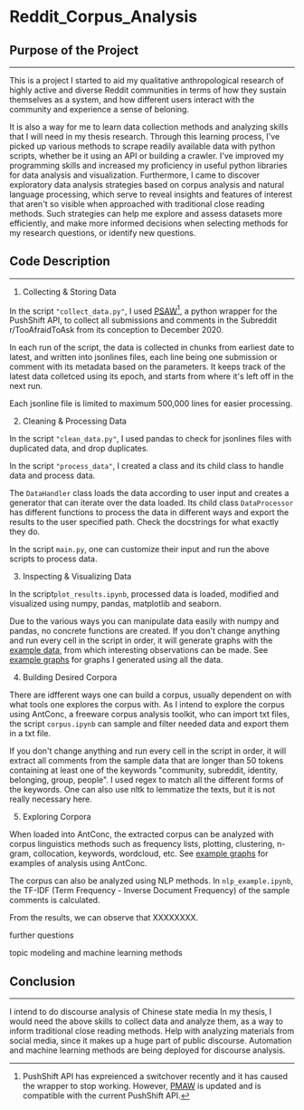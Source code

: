 # Reddit_Corpus_Analysis

## Purpose of the Project
---
This is a project I started to aid my qualitative anthropological research of highly active and diverse Reddit communities in terms of how they sustain themselves as a system, and how different users interact with the community and experience a sense of beloning.

It is also a way for me to learn data collection methods and analyzing skills that I will need in my thesis research. Through this learning process, I've picked up various methods to scrape readily available data with python scripts, whether be it using an API or building a crawler. I've improved my programming skills and increased my proficiency in useful python libraries for data analysis and visualization. Furthermore, I came to discover exploratory data analysis strategies based on corpus analysis and natural language processing, which serve to reveal insights and features of interest that aren't so visible when approached with traditional close reading methods. Such strategies can help me explore and assess datasets more efficiently, and make more informed decisions when selecting methods for my research questions, or identify new questions.

## Code Description
---
1. Collecting & Storing Data

In the script `"collect_data.py"`, I used [PSAW](https://github.com/dmarx/psaw)[^1], a python wrapper for the PushShift API, to collect all submissions and comments in the Subreddit r/TooAfraidToAsk from its conception to December 2020.

In each run of the script, the data is collected in chunks from earliest date to latest, and written into jsonlines files, each line being one submission or comment with its metadata based on the parameters. It keeps track of the latest data colletced using its epoch, and starts from where it's left off in the next run.

Each jsonline file is limited to maximum 500,000 lines for easier processing.

2. Cleaning & Processing Data

In the script `"clean_data.py"`, I used pandas to check for jsonlines files with duplicated data, and drop duplicates.

In the script `"process_data"`, I created a class and its child class to handle data and process data.

The `DataHandler` class loads the data according to user input and creates a generator that can iterate over the data loaded. Its child class `DataProcessor` has different functions to process the data in different ways and export the results to the user specified path. Check the docstrings for what exactly they do.

In the script `main.py`, one can customize their input and run the above scripts to process data.

3. Inspecting & Visualizing Data

In the script`plot_results.ipynb`, processed data is loaded, modified and visualized using numpy, pandas, matplotlib and seaborn. 

Due to the various ways you can manipulate data easily with numpy and pandas, no concrete functions are created. If you don't change anything and run every cell in the script in order, it will generate graphs with the [example data](), from which interesting observations can be made. See [example graphs]() for graphs I generated using all the data. 

4. Building Desired Corpora

There are idfferent ways one can build a corpus, usually dependent on with what tools one explores the corpus with. As I intend to explore the corpus using AntConc, a freeware corpus analysis toolkit, who can import txt files, the script `corpus.ipynb` can sample and filter needed data and export them in a txt file.

If you don't change anything and run every cell in the script in order, it will extract all comments from the sample data that are longer than 50 tokens containing at least one of the keywords "community, subreddit, identity, belonging, group, people". I used regex to match all the different forms of the keywords. One can also use nltk to lemmatize the texts, but it is not really necessary here.

5. Exploring Corpora

When loaded into AntConc, the extracted corpus can be analyzed with corpus linguistics methods such as frequency lists, plotting, clustering, n-gram, collocation, keywords, wordcloud, etc. See [example graphs]() for examples of analysis using AntConc.

The corpus can also be analyzed using NLP methods. In `nlp_example.ipynb`, the TF-IDF (Term Frequency - Inverse Document Frequency) of the sample comments is calculated.

From the results, we can observe that XXXXXXXX.

further questions

topic modeling and machine learning methods


## Conclusion
---

I intend to do discourse analysis of Chinese state media
In my thesis, I would need the above skills to collect data and analyze them, as a way to inform traditional close reading methods.
Help with analyzing materials from social media, since it makes up a huge part of public discourse.
Automation and machine learning methods are being deployed for discourse analysis.



[^1]: PushShift API has expreienced a switchover recently and it has caused the wrapper to stop working. However, [PMAW](https://github.com/mattpodolak/pmaw) is updated and is compatible with the current PushShift API.
